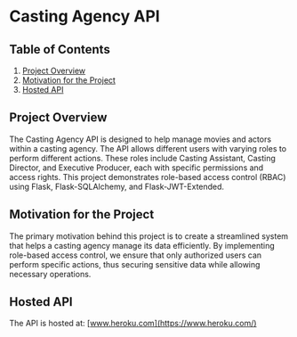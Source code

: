 # Casting Agency API

## Table of Contents

1. [Project Overview](#project-overview)
2. [Motivation for the Project](#motivation-for-the-project)
3. [Hosted API](#hosted-api)

## Project Overview

The Casting Agency API is designed to help manage movies and actors within a casting agency. The API allows different users with varying roles to perform different actions. These roles include Casting Assistant, Casting Director, and Executive Producer, each with specific permissions and access rights. This project demonstrates role-based access control (RBAC) using Flask, Flask-SQLAlchemy, and Flask-JWT-Extended.

## Motivation for the Project

The primary motivation behind this project is to create a streamlined system that helps a casting agency manage its data efficiently. By implementing role-based access control, we ensure that only authorized users can perform specific actions, thus securing sensitive data while allowing necessary operations.

## Hosted API

The API is hosted at: [www.heroku.com](https://www.heroku.com/)